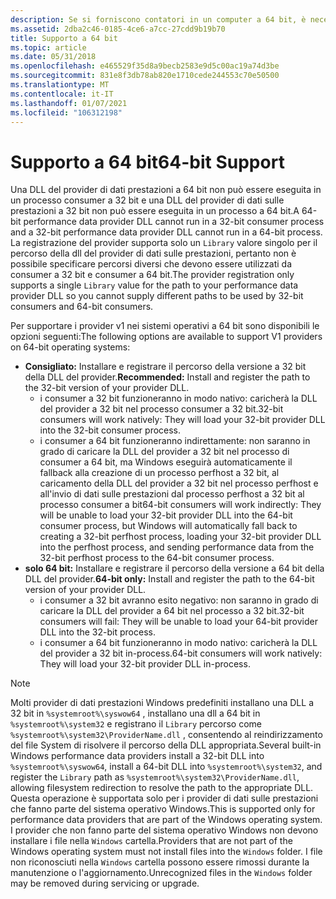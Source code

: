 ```yaml
---
description: Se si forniscono contatori in un computer a 64 bit, è necessario installare nel computer entrambe le versioni a 32 e 64 bit del provider, se si desidera supportare consumer sia a 32 bit che a 64 bit.
ms.assetid: 2dba2c46-0185-4ce6-a7cc-27cdd9b19b70
title: Supporto a 64 bit
ms.topic: article
ms.date: 05/31/2018
ms.openlocfilehash: e465529f35d8a9becb2583e9d5c00ac19a74d3be
ms.sourcegitcommit: 831e8f3db78ab820e1710cede244553c70e50500
ms.translationtype: MT
ms.contentlocale: it-IT
ms.lasthandoff: 01/07/2021
ms.locfileid: "106312198"
---
```

# <a name="64-bit-support"></a><span data-ttu-id="caadb-103">Supporto a 64 bit</span><span class="sxs-lookup"><span data-stu-id="caadb-103">64-bit Support</span></span>

<span data-ttu-id="caadb-104">Una DLL del provider di dati prestazioni a 64 bit non può essere eseguita in un processo consumer a 32 bit e una DLL del provider di dati sulle prestazioni a 32 bit non può essere eseguita in un processo a 64 bit.</span><span class="sxs-lookup"><span data-stu-id="caadb-104">A 64-bit performance data provider DLL cannot run in a 32-bit consumer process and a 32-bit performance data provider DLL cannot run in a 64-bit process.</span></span> <span data-ttu-id="caadb-105">La registrazione del provider supporta solo un `Library` valore singolo per il percorso della dll del provider di dati sulle prestazioni, pertanto non è possibile specificare percorsi diversi che devono essere utilizzati da consumer a 32 bit e consumer a 64 bit.</span><span class="sxs-lookup"><span data-stu-id="caadb-105">The provider registration only supports a single `Library` value for the path to your performance data provider DLL so you cannot supply different paths to be used by 32-bit consumers and 64-bit consumers.</span></span>

<span data-ttu-id="caadb-106">Per supportare i provider v1 nei sistemi operativi a 64 bit sono disponibili le opzioni seguenti:</span><span class="sxs-lookup"><span data-stu-id="caadb-106">The following options are available to support V1 providers on 64-bit operating systems:</span></span>

- <span data-ttu-id="caadb-107">**Consigliato:** Installare e registrare il percorso della versione a 32 bit della DLL del provider.</span><span class="sxs-lookup"><span data-stu-id="caadb-107">**Recommended:** Install and register the path to the 32-bit version of your provider DLL.</span></span>
  - <span data-ttu-id="caadb-108">i consumer a 32 bit funzioneranno in modo nativo: caricherà la DLL del provider a 32 bit nel processo consumer a 32 bit.</span><span class="sxs-lookup"><span data-stu-id="caadb-108">32-bit consumers will work natively: They will load your 32-bit provider DLL into the 32-bit consumer process.</span></span>
  - <span data-ttu-id="caadb-109">i consumer a 64 bit funzioneranno indirettamente: non saranno in grado di caricare la DLL del provider a 32 bit nel processo di consumer a 64 bit, ma Windows eseguirà automaticamente il fallback alla creazione di un processo perfhost a 32 bit, al caricamento della DLL del provider a 32 bit nel processo perfhost e all'invio di dati sulle prestazioni dal processo perfhost a 32 bit al processo consumer a bit</span><span class="sxs-lookup"><span data-stu-id="caadb-109">64-bit consumers will work indirectly: They will be unable to load your 32-bit provider DLL into the 64-bit consumer process, but Windows will automatically fall back to creating a 32-bit perfhost process, loading your 32-bit provider DLL into the perfhost process, and sending performance data from the 32-bit perfhost process to the 64-bit consumer process.</span></span>
- <span data-ttu-id="caadb-110">**solo 64 bit:** Installare e registrare il percorso della versione a 64 bit della DLL del provider.</span><span class="sxs-lookup"><span data-stu-id="caadb-110">**64-bit only:** Install and register the path to the 64-bit version of your provider DLL.</span></span>
  - <span data-ttu-id="caadb-111">i consumer a 32 bit avranno esito negativo: non saranno in grado di caricare la DLL del provider a 64 bit nel processo a 32 bit.</span><span class="sxs-lookup"><span data-stu-id="caadb-111">32-bit consumers will fail: They will be unable to load your 64-bit provider DLL into the 32-bit process.</span></span>
  - <span data-ttu-id="caadb-112">i consumer a 64 bit funzioneranno in modo nativo: caricherà la DLL del provider a 32 bit in-process.</span><span class="sxs-lookup"><span data-stu-id="caadb-112">64-bit consumers will work natively: They will load your 32-bit provider DLL in-process.</span></span>

> [!NOTE]
> <span data-ttu-id="caadb-113">Molti provider di dati prestazioni Windows predefiniti installano una DLL a 32 bit in `%systemroot%\syswow64` , installano una dll a 64 bit in `%systemroot%\system32` e registrano il `Library` percorso come `%systemroot%\system32\ProviderName.dll` , consentendo al reindirizzamento del file System di risolvere il percorso della DLL appropriata.</span><span class="sxs-lookup"><span data-stu-id="caadb-113">Several built-in Windows performance data providers install a 32-bit DLL into `%systemroot%\syswow64`, install a 64-bit DLL into `%systemroot%\system32`, and register the `Library` path as `%systemroot%\system32\ProviderName.dll`, allowing filesystem redirection to resolve the path to the appropriate DLL.</span></span> <span data-ttu-id="caadb-114">Questa operazione è supportata solo per i provider di dati sulle prestazioni che fanno parte del sistema operativo Windows.</span><span class="sxs-lookup"><span data-stu-id="caadb-114">This is supported only for performance data providers that are part of the Windows operating system.</span></span> <span data-ttu-id="caadb-115">I provider che non fanno parte del sistema operativo Windows non devono installare i file nella `Windows` cartella.</span><span class="sxs-lookup"><span data-stu-id="caadb-115">Providers that are not part of the Windows operating system must not install files into the `Windows` folder.</span></span> <span data-ttu-id="caadb-116">I file non riconosciuti nella `Windows` cartella possono essere rimossi durante la manutenzione o l'aggiornamento.</span><span class="sxs-lookup"><span data-stu-id="caadb-116">Unrecognized files in the `Windows` folder may be removed during servicing or upgrade.</span></span>
